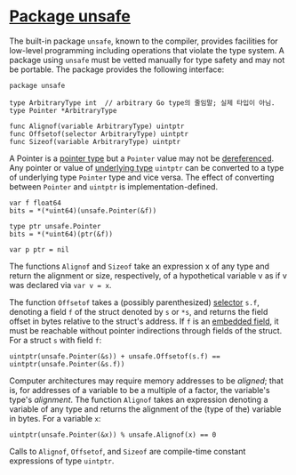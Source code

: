 # [Package unsafe](#package-unsafe)

The built-in package `unsafe`, known to the compiler, provides facilities for low-level programming including operations that violate the type system. A package using `unsafe` must be vetted manually for type safety and may not be portable. The package provides the following interface:

    package unsafe
    
    type ArbitraryType int  // arbitrary Go type의 줄임말; 실제 타입이 아님.
    type Pointer *ArbitraryType
    
    func Alignof(variable ArbitraryType) uintptr
    func Offsetof(selector ArbitraryType) uintptr
    func Sizeof(variable ArbitraryType) uintptr
    

A Pointer is a [pointer type](/Types/pointer_types.html) but a `Pointer` value may not be [dereferenced](/Expressions/address_operators.html). Any pointer or value of [underlying type](/Types/) `uintptr` can be converted to a type of underlying type `Pointer` type and vice versa. The effect of converting between `Pointer` and `uintptr` is implementation-defined.

    var f float64
    bits = *(*uint64)(unsafe.Pointer(&f))
    
    type ptr unsafe.Pointer
    bits = *(*uint64)(ptr(&f))
    
    var p ptr = nil
    

The functions `Alignof` and `Sizeof` take an expression x of any type and return the alignment or size, respectively, of a hypothetical variable v as if v was declared via `var v = x`.

The function `Offsetof` takes a (possibly parenthesized) [selector](/Expressions/selectors.html) `s.f`, denoting a field `f` of the struct denoted by `s` or `*s`, and returns the field offset in bytes relative to the struct's address. If `f` is an [embedded field](/Types/struct_types.html), it must be reachable without pointer indirections through fields of the struct. For a struct `s` with field `f`:

    uintptr(unsafe.Pointer(&s)) + unsafe.Offsetof(s.f) == uintptr(unsafe.Pointer(&s.f))
    

Computer architectures may require memory addresses to be *aligned*; that is, for addresses of a variable to be a multiple of a factor, the variable's type's *alignment*. The function `Alignof` takes an expression denoting a variable of any type and returns the alignment of the (type of the) variable in bytes. For a variable `x`:

    uintptr(unsafe.Pointer(&x)) % unsafe.Alignof(x) == 0
    

Calls to `Alignof`, `Offsetof`, and `Sizeof` are compile-time constant expressions of type `uintptr`.
